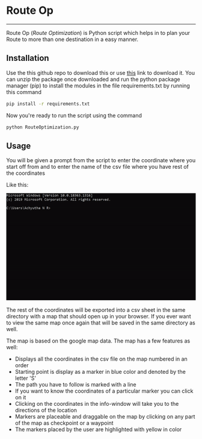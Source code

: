 # Route Op
***
Route Op (_Route Optimization_) is Python script which helps in to plan your Route to more than one destination in a easy manner.

## Installation
Use the this github repo to download this or use [this](https://github.com/Anonymous390/MapTest "Route Optimization") link to download it. You can unzip the package once downloaded and run the python package manager (pip) to install the modules in the file requirements.txt by running this command
```bash
pip install -r requirements.txt
```
Now you're ready to run the script using the command
```bash
python RouteOptimization.py
```

## Usage
You will be given a prompt from the script to enter the coordinate where you start off from and to enter the name of the csv file where you have rest of the coordinates

Like this:

![Alt Text](https://github.com/Anonymous390/MapTest/blob/main/etc/gif1.gif)

The rest of the coordinates will be exported into a csv sheet in the same directory with a map that should open up in your browser. If you ever want to view the same map once again that will be saved in the same directory as well.

The map is based on the google map data. The map has a few features as well:
  * Displays all the coordinates in the csv file on the map numbered in an order
  * Starting point is display as a marker in blue color and denoted by the letter 'S'
  * The path you have to follow is marked with a line
  * If you want to know the coordinates of a particular marker you can click on it
  * Clicking on the coordinates in the info-window will take you to the directions of the location
  * Markers are placeable and draggable on the map by clicking on any part of the map as checkpoint or a waypoint
  * The markers placed by the user are highlighted with yellow in color

